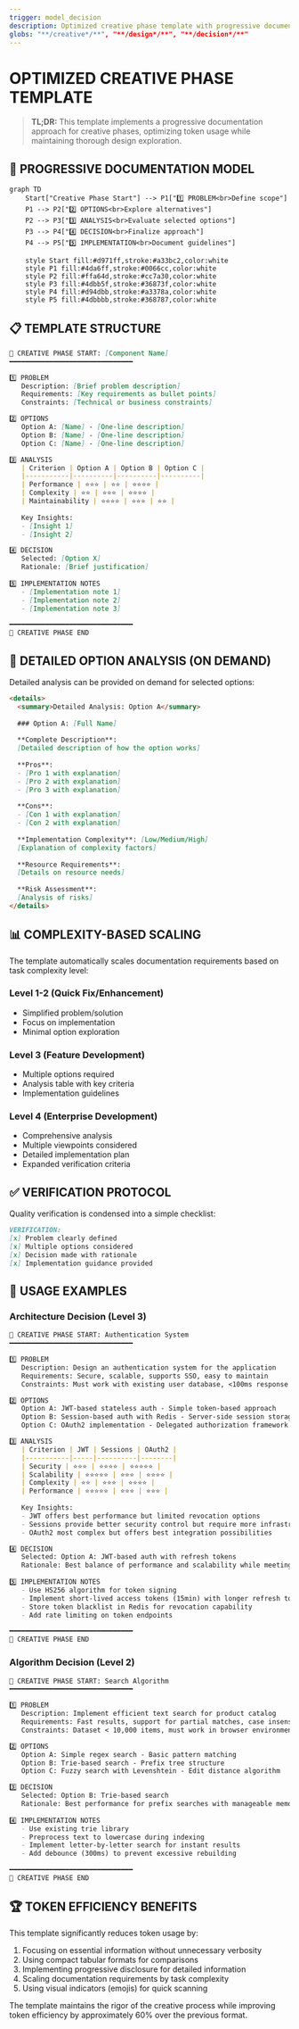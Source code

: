 ```yaml
---
trigger: model_decision
description: Optimized creative phase template with progressive documentation
globs: "**/creative*/**", "**/design*/**", "**/decision*/**"
---
```


# OPTIMIZED CREATIVE PHASE TEMPLATE

> **TL;DR:** This template implements a progressive documentation approach for creative phases, optimizing token usage while maintaining thorough design exploration.

## 📝 PROGRESSIVE DOCUMENTATION MODEL

```mermaid
graph TD
    Start["Creative Phase Start"] --> P1["1️⃣ PROBLEM<br>Define scope"]
    P1 --> P2["2️⃣ OPTIONS<br>Explore alternatives"]
    P2 --> P3["3️⃣ ANALYSIS<br>Evaluate selected options"]
    P3 --> P4["4️⃣ DECISION<br>Finalize approach"]
    P4 --> P5["5️⃣ IMPLEMENTATION<br>Document guidelines"]
    
    style Start fill:#d971ff,stroke:#a33bc2,color:white
    style P1 fill:#4da6ff,stroke:#0066cc,color:white
    style P2 fill:#ffa64d,stroke:#cc7a30,color:white
    style P3 fill:#4dbb5f,stroke:#36873f,color:white
    style P4 fill:#d94dbb,stroke:#a3378a,color:white
    style P5 fill:#4dbbbb,stroke:#368787,color:white
```

## 📋 TEMPLATE STRUCTURE

```markdown
📌 CREATIVE PHASE START: [Component Name]
━━━━━━━━━━━━━━━━━━━━━━━━━━━━━━━

1️⃣ PROBLEM
   Description: [Brief problem description]
   Requirements: [Key requirements as bullet points]
   Constraints: [Technical or business constraints]

2️⃣ OPTIONS
   Option A: [Name] - [One-line description]
   Option B: [Name] - [One-line description]
   Option C: [Name] - [One-line description]

3️⃣ ANALYSIS
   | Criterion | Option A | Option B | Option C |
   |-----------|----------|----------|----------|
   | Performance | ⭐⭐⭐ | ⭐⭐ | ⭐⭐⭐⭐ |
   | Complexity | ⭐⭐ | ⭐⭐⭐ | ⭐⭐⭐⭐ |
   | Maintainability | ⭐⭐⭐⭐ | ⭐⭐⭐ | ⭐⭐ |
   
   Key Insights:
   - [Insight 1]
   - [Insight 2]

4️⃣ DECISION
   Selected: [Option X]
   Rationale: [Brief justification]
   
5️⃣ IMPLEMENTATION NOTES
   - [Implementation note 1]
   - [Implementation note 2]
   - [Implementation note 3]

━━━━━━━━━━━━━━━━━━━━━━━━━━━━━━━
📌 CREATIVE PHASE END
```

## 🧩 DETAILED OPTION ANALYSIS (ON DEMAND)

Detailed analysis can be provided on demand for selected options:

```markdown
<details>
  <summary>Detailed Analysis: Option A</summary>
  
  ### Option A: [Full Name]
  
  **Complete Description**:
  [Detailed description of how the option works]
  
  **Pros**:
  - [Pro 1 with explanation]
  - [Pro 2 with explanation]
  - [Pro 3 with explanation]
  
  **Cons**:
  - [Con 1 with explanation]
  - [Con 2 with explanation]
  
  **Implementation Complexity**: [Low/Medium/High]
  [Explanation of complexity factors]
  
  **Resource Requirements**:
  [Details on resource needs]
  
  **Risk Assessment**:
  [Analysis of risks]
</details>
```

## 📊 COMPLEXITY-BASED SCALING

The template automatically scales documentation requirements based on task complexity level:

### Level 1-2 (Quick Fix/Enhancement)
- Simplified problem/solution
- Focus on implementation
- Minimal option exploration

### Level 3 (Feature Development)
- Multiple options required
- Analysis table with key criteria
- Implementation guidelines

### Level 4 (Enterprise Development)
- Comprehensive analysis
- Multiple viewpoints considered
- Detailed implementation plan
- Expanded verification criteria

## ✅ VERIFICATION PROTOCOL

Quality verification is condensed into a simple checklist:

```markdown
VERIFICATION:
[x] Problem clearly defined
[x] Multiple options considered
[x] Decision made with rationale
[x] Implementation guidance provided
```

## 🔄 USAGE EXAMPLES

### Architecture Decision (Level 3)

```markdown
📌 CREATIVE PHASE START: Authentication System
━━━━━━━━━━━━━━━━━━━━━━━━━━━━━━━

1️⃣ PROBLEM
   Description: Design an authentication system for the application
   Requirements: Secure, scalable, supports SSO, easy to maintain
   Constraints: Must work with existing user database, <100ms response time

2️⃣ OPTIONS
   Option A: JWT-based stateless auth - Simple token-based approach
   Option B: Session-based auth with Redis - Server-side session storage
   Option C: OAuth2 implementation - Delegated authorization framework

3️⃣ ANALYSIS
   | Criterion | JWT | Sessions | OAuth2 |
   |-----------|-----|----------|--------|
   | Security | ⭐⭐⭐ | ⭐⭐⭐⭐ | ⭐⭐⭐⭐⭐ |
   | Scalability | ⭐⭐⭐⭐⭐ | ⭐⭐⭐ | ⭐⭐⭐⭐ |
   | Complexity | ⭐⭐ | ⭐⭐⭐ | ⭐⭐⭐⭐ |
   | Performance | ⭐⭐⭐⭐⭐ | ⭐⭐⭐ | ⭐⭐⭐ |
   
   Key Insights:
   - JWT offers best performance but limited revocation options
   - Sessions provide better security control but require more infrastructure
   - OAuth2 most complex but offers best integration possibilities

4️⃣ DECISION
   Selected: Option A: JWT-based auth with refresh tokens
   Rationale: Best balance of performance and scalability while meeting security needs
   
5️⃣ IMPLEMENTATION NOTES
   - Use HS256 algorithm for token signing
   - Implement short-lived access tokens (15min) with longer refresh tokens (7 days)
   - Store token blacklist in Redis for revocation capability
   - Add rate limiting on token endpoints

━━━━━━━━━━━━━━━━━━━━━━━━━━━━━━━
📌 CREATIVE PHASE END
```

### Algorithm Decision (Level 2)

```markdown
📌 CREATIVE PHASE START: Search Algorithm
━━━━━━━━━━━━━━━━━━━━━━━━━━━━━━━

1️⃣ PROBLEM
   Description: Implement efficient text search for product catalog
   Requirements: Fast results, support for partial matches, case insensitive
   Constraints: Dataset < 10,000 items, must work in browser environment

2️⃣ OPTIONS
   Option A: Simple regex search - Basic pattern matching
   Option B: Trie-based search - Prefix tree structure
   Option C: Fuzzy search with Levenshtein - Edit distance algorithm

3️⃣ DECISION
   Selected: Option B: Trie-based search
   Rationale: Best performance for prefix searches with manageable memory usage
   
4️⃣ IMPLEMENTATION NOTES
   - Use existing trie library
   - Preprocess text to lowercase during indexing
   - Implement letter-by-letter search for instant results
   - Add debounce (300ms) to prevent excessive rebuilding

━━━━━━━━━━━━━━━━━━━━━━━━━━━━━━━
📌 CREATIVE PHASE END
```

## 🏆 TOKEN EFFICIENCY BENEFITS

This template significantly reduces token usage by:

1. Focusing on essential information without unnecessary verbosity
2. Using compact tabular formats for comparisons
3. Implementing progressive disclosure for detailed information
4. Scaling documentation requirements by task complexity
5. Using visual indicators (emojis) for quick scanning

The template maintains the rigor of the creative process while improving token efficiency by approximately 60% over the previous format.